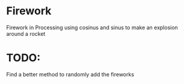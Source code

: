 # Firework
Firework in Processing using cosinus and sinus to make an explosion around a rocket

# TODO: 
Find a better method to randomly add the fireworks
